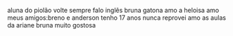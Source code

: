 aluna do piolão 
volte sempre 
falo inglês
bruna gatona
amo a heloisa 
amo meus amigos:breno e anderson 
tenho 17 anos 
nunca reprovei 
amo as aulas da ariane 
 bruna muito gostosa 
 

